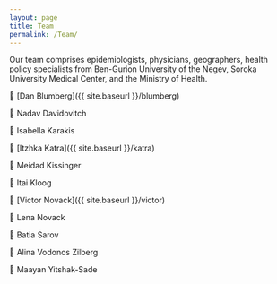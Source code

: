 ```yaml
---
layout: page
title: Team
permalink: /Team/
---
```


Our team comprises epidemiologists, physicians, geographers, health policy specialists from Ben-Gurion University of the Negev, Soroka University Medical Center, and the Ministry of Health. 

 [Dan Blumberg]({{ site.baseurl }}/blumberg)

 Nadav Davidovitch

 Isabella Karakis

 [Itzhka Katra]({{ site.baseurl }}/katra)

 Meidad Kissinger

 Itai Kloog

 [Victor Novack]({{ site.baseurl }}/victor)

 Lena Novack

 Batia Sarov

 Alina Vodonos Zilberg

 Maayan Yitshak-Sade
